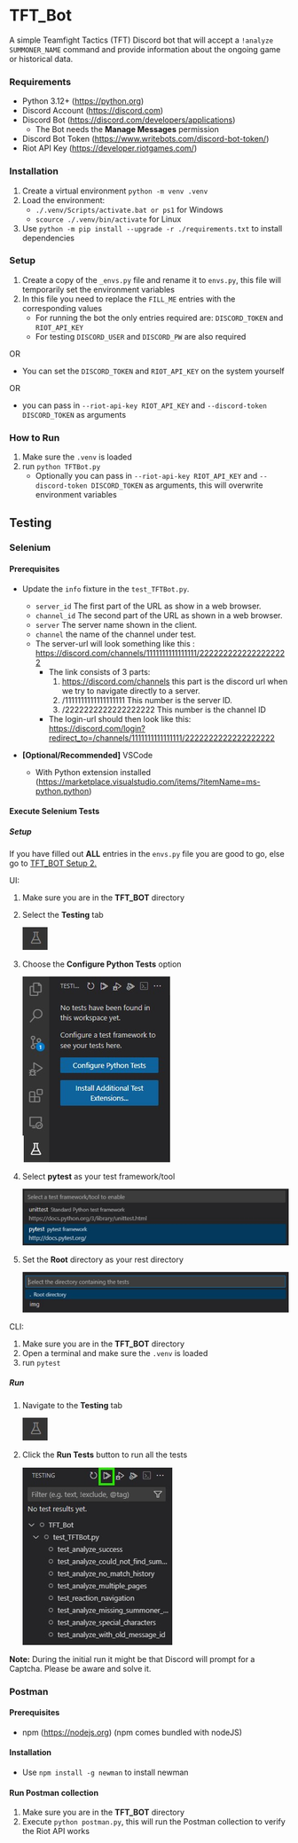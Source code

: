 TFT_Bot
=======

A simple Teamfight Tactics (TFT) Discord bot that will accept a ```!analyze SUMMONER_NAME``` command and provide information about the ongoing game or historical data.

### Requirements

* Python 3.12+ (https://python.org)
* Discord Account (https://discord.com)
* Discord Bot (https://discord.com/developers/applications)
    * The Bot needs the **Manage Messages** permission
* Discord Bot Token (https://www.writebots.com/discord-bot-token/)
* Riot API Key  (https://developer.riotgames.com/)

### Installation

1. Create a virtual environment ```python -m venv .venv```
2. Load the environment:
    * ```./.venv/Scripts/activate.bat or ps1``` for Windows
    * ```scource ./.venv/bin/activate``` for Linux
3. Use ```python -m pip install --upgrade -r ./requirements.txt``` to install dependencies

### Setup

1. Create a copy of the ```_envs.py``` file and rename it to ```envs.py```, this file will temporarily set the environment variables
2. In this file you need to replace the ```FILL_ME``` entries with the corresponding values
    * For running the bot the only entries required are: ```DISCORD_TOKEN``` and ```RIOT_API_KEY```
    * For testing ```DISCORD_USER``` and ```DISCORD_PW``` are also required

OR

* You can set the ```DISCORD_TOKEN``` and ```RIOT_API_KEY``` on the system yourself

OR

* you can pass in ```--riot-api-key RIOT_API_KEY``` and ```--discord-token DISCORD_TOKEN``` as arguments

### How to Run

1. Make sure the ```.venv``` is loaded
2. run ```python TFTBot.py```
    * Optionally you can pass in ```--riot-api-key RIOT_API_KEY``` and ```--discord-token DISCORD_TOKEN``` as arguments, this will overwrite environment variables

Testing
-------

### Selenium

#### **Prerequisites**

* Update the ```info``` fixture in the ```test_TFTBot.py```.
    * ```server_id``` The first part of the URL as show in a web browser.
    * ```channel_id``` The second part of the URL as shown in a web browser.
    * ```server``` The server name shown in the client.
    * ```channel``` the name of the channel under test.
    * The server-url will look something like this : https://discord.com/channels/1111111111111111/2222222222222222222
        * The link consists of 3 parts:
            1) https://discord.com/channels this part is the discord url when we try to navigate directly to a server.
            2) /1111111111111111111 This number is the server ID.
            3) /2222222222222222222 This number is the channel ID
        * The login-url should then look like this:
https://discord.com/login?redirect_to=/channels/1111111111111111/2222222222222222222


* **[Optional/Recommended]** VSCode
    * With Python extension installed (https://marketplace.visualstudio.com/items/?itemName=ms-python.python)

#### **Execute Selenium Tests**

##### Setup

If you have filled out **ALL** entries in the ```envs.py``` file you are good to go, else go to [TFT_BOT Setup 2.](#setup)

UI:
1. Make sure you are in the **TFT_BOT** directory
2. Select the **Testing** tab 
    
    ![Testing](./img/testing.jpg)

3. Choose the **Configure Python Tests** option

    ![Configure Tests](./img/pytestconfig.jpg)

4. Select **pytest** as your test framework/tool

    ![PyTest](./img/pytest_select.jpg)

5. Set the **Root** directory as your rest directory

    ![Root](./img/pytest_root.jpg)

CLI:

1. Make sure you are in the **TFT_BOT** directory
2. Open a terminal and make sure the ```.venv``` is loaded
3. run ```pytest```

##### Run

1. Navigate to the **Testing** tab

    ![Testing](./img/testing.jpg)

2. Click the **Run Tests** button to run all the tests

    ![Run Tests](./img/run_test.jpg)

**Note:** During the initial run it might be that Discord will prompt for a Captcha. Please be aware and solve it.

### Postman

#### Prerequisites

* npm (https://nodejs.org) (npm comes bundled with nodeJS)

#### Installation

* Use ```npm install -g newman``` to install newman

#### Run Postman collection

1. Make sure you are in the **TFT_BOT** directory
2. Execute ```python postman.py```, this will run the Postman collection to verify the Riot API works